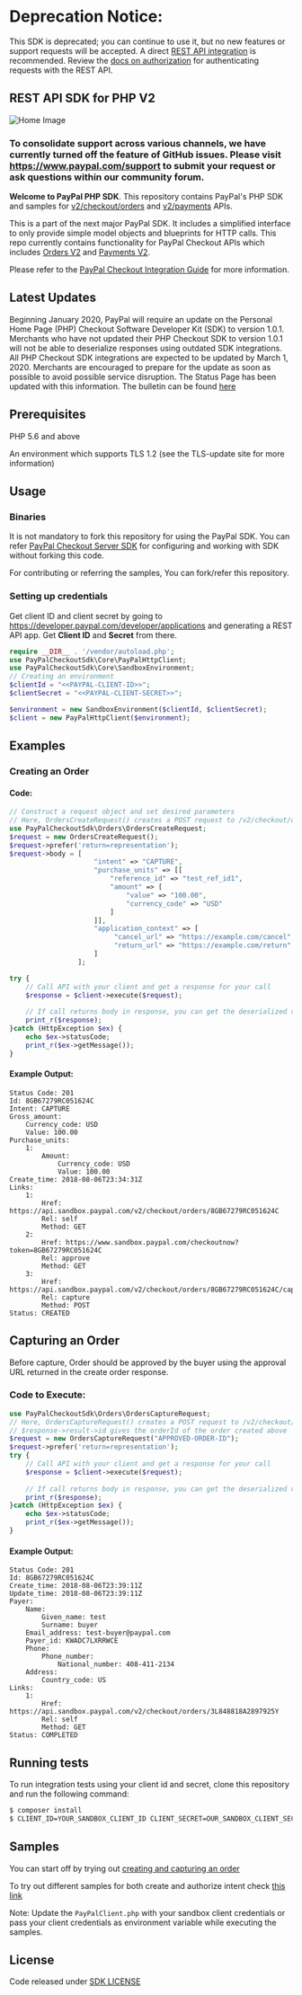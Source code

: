 # Deprecation Notice:
This SDK is deprecated; you can continue to use it, but no new features or support requests will be accepted. A direct [REST API integration](https://developer.paypal.com/docs/api/orders/v2/) is recommended. Review the [docs on authorization](https://developer.paypal.com/api/rest/authentication/) for authenticating requests with the REST API.

## REST API SDK for PHP V2

![Home Image](homepage.jpg)

### To consolidate support across various channels, we have currently turned off the feature of GitHub issues. Please visit https://www.paypal.com/support to submit your request or ask questions within our community forum.

__Welcome to PayPal PHP SDK__. This repository contains PayPal's PHP SDK and samples for [v2/checkout/orders](https://developer.paypal.com/docs/api/orders/v2/) and [v2/payments](https://developer.paypal.com/docs/api/payments/v2/) APIs.

This is a part of the next major PayPal SDK. It includes a simplified interface to only provide simple model objects and blueprints for HTTP calls. This repo currently contains functionality for PayPal Checkout APIs which includes [Orders V2](https://developer.paypal.com/docs/api/orders/v2/) and [Payments V2](https://developer.paypal.com/docs/api/payments/v2/).

Please refer to the [PayPal Checkout Integration Guide](https://developer.paypal.com/docs/checkout/) for more information. 
## Latest Updates
Beginning January 2020, PayPal will require an update on the Personal Home Page (PHP) Checkout Software Developer Kit (SDK) to version 1.0.1. Merchants who have not updated their PHP Checkout SDK to version 1.0.1 will not be able to deserialize responses using outdated SDK integrations.
All PHP Checkout SDK integrations are expected to be updated by March 1, 2020. Merchants are encouraged to prepare for the update as soon as possible to avoid possible service disruption.
The Status Page has been updated with this information. The bulletin can be found [here](https://www.paypal-status.com/history/eventdetails/11015)

## Prerequisites

PHP 5.6 and above

An environment which supports TLS 1.2 (see the TLS-update site for more information)

## Usage

### Binaries

It is not mandatory to fork this repository for using the PayPal SDK. You can refer [PayPal Checkout Server SDK](https://developer.paypal.com/docs/checkout/reference/server-integration) for configuring and working with SDK without forking this code.

For contributing or referring the samples, You can fork/refer this repository. 

### Setting up credentials
Get client ID and client secret by going to https://developer.paypal.com/developer/applications and generating a REST API app. Get <b>Client ID</b> and <b>Secret</b> from there.

```php
require __DIR__ . '/vendor/autoload.php';
use PayPalCheckoutSdk\Core\PayPalHttpClient;
use PayPalCheckoutSdk\Core\SandboxEnvironment;
// Creating an environment
$clientId = "<<PAYPAL-CLIENT-ID>>";
$clientSecret = "<<PAYPAL-CLIENT-SECRET>>";

$environment = new SandboxEnvironment($clientId, $clientSecret);
$client = new PayPalHttpClient($environment);
```

## Examples
### Creating an Order
#### Code:
```php
// Construct a request object and set desired parameters
// Here, OrdersCreateRequest() creates a POST request to /v2/checkout/orders
use PayPalCheckoutSdk\Orders\OrdersCreateRequest;
$request = new OrdersCreateRequest();
$request->prefer('return=representation');
$request->body = [
                     "intent" => "CAPTURE",
                     "purchase_units" => [[
                         "reference_id" => "test_ref_id1",
                         "amount" => [
                             "value" => "100.00",
                             "currency_code" => "USD"
                         ]
                     ]],
                     "application_context" => [
                          "cancel_url" => "https://example.com/cancel",
                          "return_url" => "https://example.com/return"
                     ] 
                 ];

try {
    // Call API with your client and get a response for your call
    $response = $client->execute($request);
    
    // If call returns body in response, you can get the deserialized version from the result attribute of the response
    print_r($response);
}catch (HttpException $ex) {
    echo $ex->statusCode;
    print_r($ex->getMessage());
}
```
#### Example Output:
```
Status Code: 201
Id: 8GB67279RC051624C
Intent: CAPTURE
Gross_amount:
	Currency_code: USD
	Value: 100.00
Purchase_units:
	1:
		Amount:
			Currency_code: USD
			Value: 100.00
Create_time: 2018-08-06T23:34:31Z
Links:
	1:
		Href: https://api.sandbox.paypal.com/v2/checkout/orders/8GB67279RC051624C
		Rel: self
		Method: GET
	2:
		Href: https://www.sandbox.paypal.com/checkoutnow?token=8GB67279RC051624C
		Rel: approve
		Method: GET
	3:
		Href: https://api.sandbox.paypal.com/v2/checkout/orders/8GB67279RC051624C/capture
		Rel: capture
		Method: POST
Status: CREATED
```

## Capturing an Order
Before capture, Order should be approved by the buyer using the approval URL returned in the create order response.
### Code to Execute:
```php
use PayPalCheckoutSdk\Orders\OrdersCaptureRequest;
// Here, OrdersCaptureRequest() creates a POST request to /v2/checkout/orders
// $response->result->id gives the orderId of the order created above
$request = new OrdersCaptureRequest("APPROVED-ORDER-ID");
$request->prefer('return=representation');
try {
    // Call API with your client and get a response for your call
    $response = $client->execute($request);
    
    // If call returns body in response, you can get the deserialized version from the result attribute of the response
    print_r($response);
}catch (HttpException $ex) {
    echo $ex->statusCode;
    print_r($ex->getMessage());
}
```

#### Example Output:
```
Status Code: 201
Id: 8GB67279RC051624C
Create_time: 2018-08-06T23:39:11Z
Update_time: 2018-08-06T23:39:11Z
Payer:
	Name:
		Given_name: test
		Surname: buyer
	Email_address: test-buyer@paypal.com
	Payer_id: KWADC7LXRRWCE
	Phone:
		Phone_number:
			National_number: 408-411-2134
	Address:
		Country_code: US
Links:
	1:
		Href: https://api.sandbox.paypal.com/v2/checkout/orders/3L848818A2897925Y
		Rel: self
		Method: GET
Status: COMPLETED
```

## Running tests

To run integration tests using your client id and secret, clone this repository and run the following command:
```sh
$ composer install
$ CLIENT_ID=YOUR_SANDBOX_CLIENT_ID CLIENT_SECRET=OUR_SANDBOX_CLIENT_SECRET composer integration
```

## Samples

You can start off by trying out [creating and capturing an order](/samples/CaptureIntentExamples/RunAll.php)

To try out different samples for both create and authorize intent check [this link](/samples)

Note: Update the `PayPalClient.php` with your sandbox client credentials or pass your client credentials as environment variable while executing the samples.


## License
Code released under [SDK LICENSE](LICENSE)  
